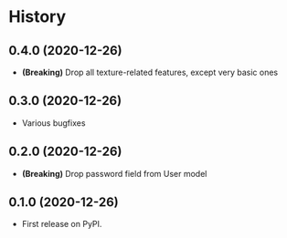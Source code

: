 # History

## 0.4.0 (2020-12-26)

* **(Breaking)** Drop all texture-related features, except very basic
  ones

## 0.3.0 (2020-12-26)

* Various bugfixes

## 0.2.0 (2020-12-26)

* **(Breaking)** Drop password field from User model

## 0.1.0 (2020-12-26)

* First release on PyPI.

